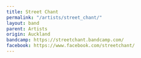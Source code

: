 ```yaml
---
title: Street Chant
permalink: "/artists/street_chant/"
layout: band
parent: Artists
origin: Auckland
bandcamp: https://streetchant.bandcamp.com/
facebook: https://www.facebook.com/streetchant/
---
```


